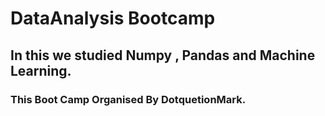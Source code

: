 # DataAnalysis Bootcamp

## In this we studied Numpy , Pandas and Machine Learning.
### This Boot Camp Organised By DotquetionMark.
